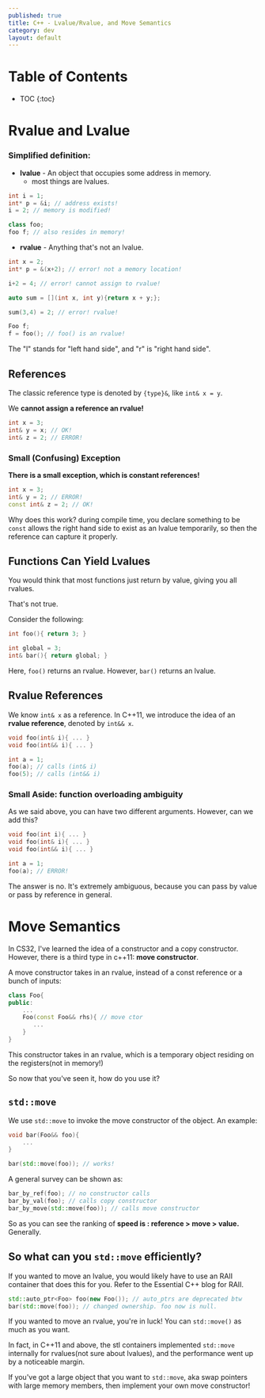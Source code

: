 ```yaml
---
published: true
title: C++ - Lvalue/Rvalue, and Move Semantics
category: dev
layout: default
---
```


# Table of Contents

* TOC
{:toc}

# Rvalue and Lvalue

### Simplified definition:

- **lvalue** - An object that occupies some address in memory.
	- most things are lvalues.
	
```c++
int i = 1;
int* p = &i; // address exists!
i = 2; // memory is modified!

class foo;
foo f; // also resides in memory!
```


- **rvalue** - Anything that's not an lvalue.

```c++
int x = 2;
int* p = &(x+2); // error! not a memory location!

i+2 = 4; // error! cannot assign to rvalue!

auto sum = [](int x, int y){return x + y;};

sum(3,4) = 2; // error! rvalue!

Foo f;
f = foo(); // foo() is an rvalue!
```

The "l" stands for "left hand side", and "r" is "right hand side".

## References

The classic reference type is denoted by `{type}&`, like `int& x = y`.

We **cannot assign a reference an rvalue!**

```c++
int x = 3;
int& y = x; // OK!
int& z = 2; // ERROR!
```

### Small (Confusing) Exception
**There is a small exception, which is constant references!**

```c++
int x = 3;
int& y = 2; // ERROR!
const int& z = 2; // OK!
```

Why does this work? during compile time, you declare something to be `const` allows the right hand side to exist as an lvalue temporarily, so then the reference can capture it properly.

## Functions Can Yield Lvalues

You would think that most functions just return by value, giving you all rvalues.

That's not true.

Consider the following:

```c++
int foo(){ return 3; }

int global = 3;
int& bar(){ return global; }
```

Here, `foo()` returns an rvalue. However, `bar()` returns an lvalue.

## Rvalue References

We know `int& x` as a reference. In C++11, we introduce the idea of an **rvalue reference**, denoted by `int&& x`. 

```c++
void foo(int& i){ ... }
void foo(int&& i){ ... }

int a = 1;
foo(a); // calls (int& i)
foo(5); // calls (int&& i)
```

### Small Aside: function overloading ambiguity

As we said above, you can have two different arguments. However, can we add this?

```c++
void foo(int i){ ... }
void foo(int& i){ ... }
void foo(int&& i){ ... }

int a = 1;
foo(a); // ERROR!
```

The answer is no. It's extremely ambiguous, because you can pass by value or pass by reference in general.

# Move Semantics

In CS32, I've learned the idea of a constructor and a copy constructor. However, there is a third type in c++11: **move constructor**.

A move constructor takes in an rvalue, instead of a const reference or a bunch of inputs:

```c++
class Foo{
public:
    ...
    Foo(const Foo&& rhs){ // move ctor
       ...
    }
}
```

This constructor takes in an rvalue, which is a temporary object residing on the registers(not in memory!)

So now that you've seen it, how do you use it?

## `std::move`

We use `std::move` to invoke the move constructor of the object. An example:

```c++
void bar(Foo&& foo){
    ...
}

bar(std::move(foo)); // works!
```

A general survey can be shown as:

```c++
bar_by_ref(foo); // no constructor calls
bar_by_val(foo); // calls copy constructor
bar_by_move(std::move(foo)); // calls move constructor
```

So as you can see the ranking of **speed is : reference > move > value.** Generally.

## So what can you `std::move` efficiently?

If you wanted to move an lvalue, you would likely have to use an RAII container that does this for you. Refer to the Essential C++ blog for RAII.

```c++
std::auto_ptr<Foo> foo(new Foo()); // auto_ptrs are deprecated btw
bar(std::move(foo)); // changed ownership. foo now is null.
```

If you wanted to move an rvalue, you're in luck! You can `std::move()` as much as you want.

In fact, in C++11 and above, the stl containers implemented `std::move` internally for rvalues(not sure about lvalues), and the performance went up by a noticeable margin.

If you've got a large object that you want to `std::move`, aka swap pointers with large memory members, then implement your own move constructor!












